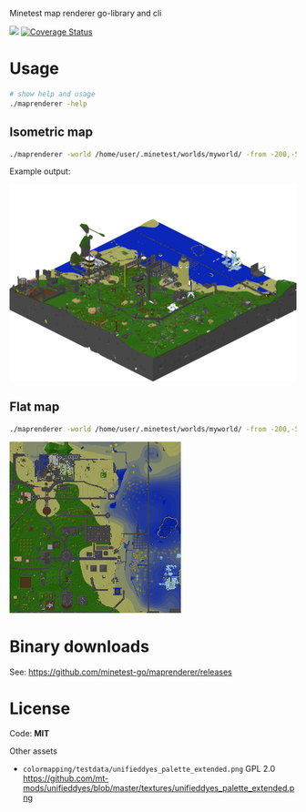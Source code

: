 
Minetest map renderer go-library and cli

![](https://github.com/minetest-go/maprenderer/workflows/test/badge.svg)
[![Coverage Status](https://coveralls.io/repos/github/minetest-go/maprenderer/badge.svg)](https://coveralls.io/github/minetest-go/maprenderer)

# Usage

```sh
# show help and usage
./maprenderer -help
```

## Isometric map

```sh
./maprenderer -world /home/user/.minetest/worlds/myworld/ -from -200,-50,-200 -to 200,100,200 -type isometric
```

Example output:

![](./iso_example.png)

## Flat map

```sh
./maprenderer -world /home/user/.minetest/worlds/myworld/ -from -200,-50,-200 -to 200,100,200 -type map
```

![](./map_example.png)

# Binary downloads

See: https://github.com/minetest-go/maprenderer/releases

# License

Code: **MIT**

Other assets
* `colormapping/testdata/unifieddyes_palette_extended.png` GPL 2.0 https://github.com/mt-mods/unifieddyes/blob/master/textures/unifieddyes_palette_extended.png
